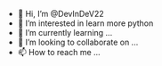 - 👋 Hi, I’m @DevInDeV22
- 👀 I’m interested in learn more python
- 🌱 I’m currently learning ...
- 💞️ I’m looking to collaborate on ...
- 📫 How to reach me ...

<!---
DevInDeV22/DevInDeV22 is a ✨ special ✨ repository because its `README.md` (this file) appears on your GitHub profile.
You can click the Preview link to take a look at your changes.
--->
